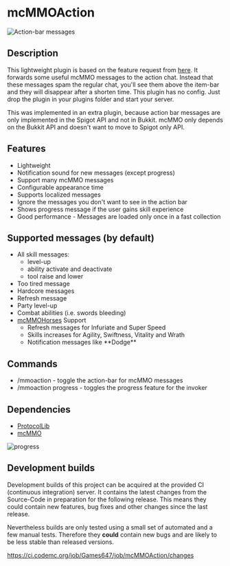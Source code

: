 # mcMMOAction

![Action-bar messages](https://i.imgur.com/QYvRTRA.png)

## Description

This lightweight plugin is based on the feature request from [here](https://github.com/mcMMO-Dev/mcMMO/issues/2659).
It forwards some useful mcMMO messages to the action chat. Instead that these messages spam the regular chat,
you'll see them above the item-bar and they will disappear after a shorten time. This plugin has no config. Just drop
the plugin in your plugins folder and start your server. 

This was implemented in an extra plugin, because action bar messages are only implemented in the Spigot API
and not in Bukkit. mcMMO only depends on the Bukkit API and doesn't want to move to Spigot only API.

## Features

* Lightweight
* Notification sound for new messages (except progress)
* Support many mcMMO messages
* Configurable appearance time
* Supports localized messages
* Ignore the messages you don't want to see in the action bar
* Shows progress message if the user gains skill experience
* Good performance - Messages are loaded only once in a fast collection

## Supported messages (by default)

* All skill messages:
    * level-up
    * ability activate and deactivate
    * tool raise and lower
* Too tired message
* Hardcore messages
* Refresh message
* Party level-up
* Combat abilities (i.e. swords bleeding)
* [mcMMOHorses](https://github.com/ZombieStriker/mcMMOHorses/) Support
    * Refresh messages for Infuriate and Super Speed
    * Skills increases for Agility, Swiftness, Vitality and Wrath
    * Notification messages like \*\*Dodge\*\*

## Commands

* /mmoaction - toggle the action-bar for mcMMO messages
* /mmoaction progress - toggles the progress feature for the invoker

## Dependencies

* [ProtocolLib](https://dev.bukkit.org/bukkit-plugins/protocollib)
* [mcMMO](https://dev.bukkit.org/bukkit-plugins/mcmmo)

![progress](https://user-images.githubusercontent.com/6004542/30592754-0c7b1706-9d16-11e7-8136-cccde2296446.png)

## Development builds

Development builds of this project can be acquired at the provided CI (continuous integration) server. It contains the
latest changes from the Source-Code in preparation for the following release. This means they could contain new
features, bug fixes and other changes since the last release.

Nevertheless builds are only tested using a small set of automated and a few manual tests. Therefore they **could**
contain new bugs and are likely to be less stable than released versions.

https://ci.codemc.org/job/Games647/job/mcMMOAction/changes
